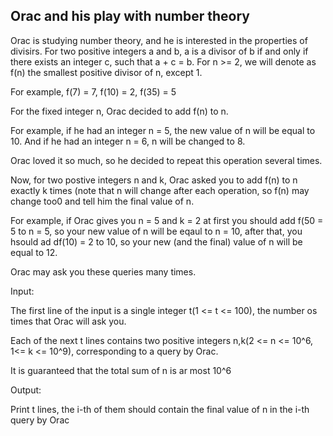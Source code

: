 ## Orac and his play with number theory

Orac is studying number theory, and he is interested in the properties of divisirs. For two positive
integers a and b, a is a divisor of b if and only if there exists an integer c, such that a + c = b.
For n >= 2, we will denote as f(n) the smallest positive divisor of n, except 1.


For example, f(7) = 7, f(10) = 2, f(35) = 5


For the fixed integer n, Orac decided to add f(n) to n.


For example, if he had an integer n = 5, the new value of n will be equal to 10. And if he had an 
integer n = 6, n will be changed to 8.


Orac loved it so much, so he decided to repeat this operation several times.


Now, for two postive integers n and k, Orac asked you to add f(n) to n exactly k times (note that n
will change after each operation, so f(n) may change too0 and tell him the final value of n.


For example, if Orac gives you n = 5 and k = 2 at first you should add f(50 = 5 to n = 5, so your
new value of n will be eqaul to n = 10, after that, you hsould ad df(10) = 2 to 10, so your new (and
the final) value of n will be equal to 12.


Orac may ask you these queries many times.


Input:

The first line of the input is a single integer t(1 <= t <= 100), the number os times that Orac
will ask you.


Each of the next t lines contains two positive integers n,k(2 <= n <= 10^6, 1<= k <= 10^9),
corresponding to a query by Orac.


It is guaranteed that the total sum of n is ar most 10^6


Output:

Print t lines, the i-th of them should contain the final value of n in the i-th query by Orac
